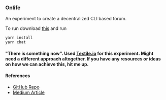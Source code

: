 ### Onlife

An experiment to create a decentralized CLI based forum. 

To run download [this](https://github.com/textileio/desktop/releases/tag/v0.3.0) and run

```
yarn install
yarn chat
```



#### "There is something now". Used [Textile.io](https://www.textile.io) for this experiment. Might need a different approach altogether. If you have any resources or ideas on how we can achieve this, hit me up.


#### References

- [GitHub Repo](https://github.com/textileio/node-chat)
- [Medium Article](https://medium.com/textileio/decentralized-offline-first-cmd-line-chat-app-in-100-lines-of-code-43ed71a70950)
